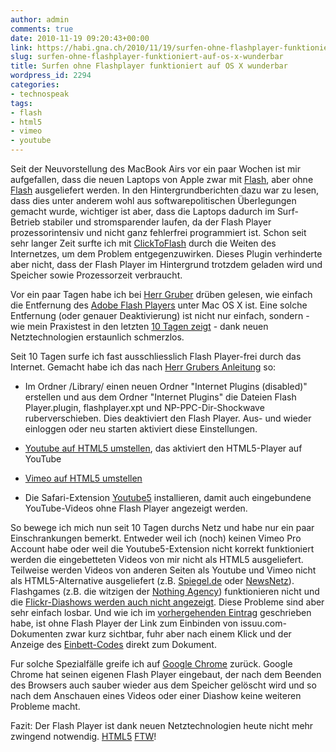 ```yaml
---
author: admin
comments: true
date: 2010-11-19 09:20:43+00:00
link: https://habi.gna.ch/2010/11/19/surfen-ohne-flashplayer-funktioniert-auf-os-x-wunderbar/
slug: surfen-ohne-flashplayer-funktioniert-auf-os-x-wunderbar
title: Surfen ohne Flashplayer funktioniert auf OS X wunderbar
wordpress_id: 2294
categories:
- technospeak
tags:
- flash
- html5
- vimeo
- youtube
---
```


Seit der Neuvorstellung des MacBook Airs vor ein paar Wochen ist mir aufgefallen, dass die neuen Laptops von Apple zwar mit [Flash](https://en.wikipedia.org/wiki/Flash_memory), aber ohne [Flash](http://en.wikipedia.org/wiki/Adobe_Flash) ausgeliefert werden. In den Hintergrundberichten dazu war zu lesen, dass dies unter anderem wohl aus softwarepolitischen Überlegungen gemacht wurde, wichtiger ist aber, dass die Laptops dadurch im Surf-Betrieb stabiler und stromsparender laufen, da der Flash Player prozessorintensiv und nicht ganz fehlerfrei programmiert ist. Schon seit sehr langer Zeit surfte ich mit [ClickToFlash](http://clicktoflash.com/) durch die Weiten des Internetzes, um dem Problem entgegenzuwirken. Dieses Plugin verhinderte aber nicht, dass der Flash Player im Hintergrund trotzdem geladen wird und Speicher sowie Prozessorzeit verbraucht.

Vor ein paar Tagen habe ich bei [Herr Gruber](http://daringfireball.net/2010/11/flash_free_and_cheating_with_google_chrome) drüben gelesen, wie einfach die Entfernung des [Adobe Flash Players](http://www.adobe.com/products/flashplayer/) unter Mac OS X ist. Eine solche Entfernung (oder genauer Deaktivierung) ist nicht nur einfach, sondern - wie mein Praxistest in den letzten [10 Tagen zeigt](http://identi.ca/notice/58271706) - dank neuen Netztechnologien erstaunlich schmerzlos.

Seit 10 Tagen surfe ich fast ausschliesslich Flash Player-frei durch das Internet. Gemacht habe ich das nach [Herr Grubers Anleitung](http://daringfireball.net/2010/11/flash_free_and_cheating_with_google_chrome) so:
  
  * Im Ordner /Library/ einen neuen Ordner "Internet Plugins (disabled)" erstellen und aus dem Ordner "Internet Plugins" die Dateien Flash Player.plugin, flashplayer.xpt und NP-PPC-Dir-Shockwave ruberverschieben. Dies deaktiviert den Flash Player. Aus- und wieder einloggen oder neu starten aktiviert diese Einstellungen.

  * [Youtube auf HTML5 umstellen](https://youtube.com/html5), das aktiviert den HTML5-Player auf YouTube
  * [Vimeo auf HTML5 umstellen](https://vimeo.com/blog:268)
  * Die Safari-Extension [Youtube5](http://www.verticalforest.com/youtube5-extension/) installieren, damit auch eingebundene YouTube-Videos ohne Flash Player angezeigt werden.

So bewege ich mich nun seit 10 Tagen durchs Netz und habe nur ein paar Einschrankungen bemerkt. Entweder weil ich (noch) keinen Vimeo Pro Account habe oder weil die Youtube5-Extension nicht korrekt funktioniert werden die eingebetteten Videos von mir nicht als HTML5 ausgeliefert. Teilweise werden Videos von anderen Seiten als Youtube und Vimeo nicht als HTML5-Alternative ausgeliefert (z.B. [Spiegel.de](http://spiegel.de/video/video-1086540.html) oder [NewsNetz](http://spiegel.de/video/video-1086540.html)). Flashgames (z.B. die witzigen der [Nothing Agency](https://nothing.ch/works/games)) funktionieren nicht und die [Flickr-Diashows werden auch nicht angezeigt](http://cl.ly/3Iy6). Diese Probleme sind aber sehr einfach losbar. Und wie ich im [vorhergehenden Eintrag](https://habi.gna.ch/2010/11/19/ausschaffungsinitiative-im-praxistest/) geschrieben habe, ist ohne Flash Player der Link zum Einbinden von issuu.com-Dokumenten zwar kurz sichtbar, fuhr aber nach einem Klick und der Anzeige des [Einbett-Codes](http://issuu.com/surprise/docs/surprise_237?showEmbed=true) direkt zum Dokument.

Fur solche Spezialfälle greife ich auf [Google Chrome](http://www.google.com/chrome/) zurück. Google Chrome hat seinen eigenen Flash Player eingebaut, der nach dem Beenden des Browsers auch sauber wieder aus dem Speicher gelöscht wird und so nach dem Anschauen eines Videos oder einer Diashow keine weiteren Probleme macht.

Fazit: Der Flash Player ist dank neuen Netztechnologien heute nicht mehr zwingend notwendig. [HTML5](http://slides.html5rocks.com/) [FTW](http://www.urbandictionary.com/define.php?term=ftw)!
